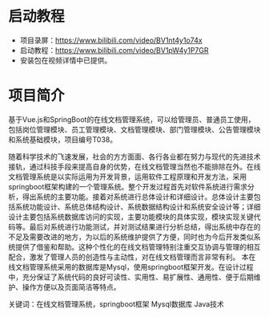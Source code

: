# 启动教程

- 项目录屏：https://www.bilibili.com/video/BV1nt4y1o74x
- 启动教程：https://www.bilibili.com/video/BV1pW4y1P7GR
- 安装包在视频详情中已提供。


# 项目简介
基于Vue.js和SpringBoot的在线文档管理系统，可以给管理员、普通员工使用，包括岗位管理模块、员工管理模块、文档管理模块、部门管理模块、公告管理模块和系统基础模块，项目编号T038。

随着科学技术的飞速发展，社会的方方面面、各行各业都在努力与现代的先进技术接轨，通过科技手段来提高自身的优势，在线文档管理当然也不能排除在外。在线文档管理系统是以实际运用为开发背景，运用软件工程原理和开发方法，采用springboot框架构建的一个管理系统。整个开发过程首先对软件系统进行需求分析，得出系统的主要功能。接着对系统进行总体设计和详细设计。总体设计主要包括系统功能设计、系统总体结构设计、系统数据结构设计和系统安全设计等；详细设计主要包括系统数据库访问的实现，主要功能模块的具体实现，模块实现关键代码等。最后对系统进行功能测试，并对测试结果进行分析总结，得出系统中存在的不足及需要改进的地方，为以后的系统维护提供了方便，同时也为今后开发类似系统提供了借鉴和帮助。这种个性化的在线文档管理特别注重交互协调与管理的相互配合，激发了管理人员的创造性与主动性，对在线文档管理而言非常有利。
本在线文档管理系统采用的数据库是Mysql，使用springboot框架开发。在设计过程中，充分保证了系统代码的良好可读性、实用性、易扩展性、通用性、便于后期维护、操作方便以及页面简洁等特点。

关键词：在线文档管理系统，springboot框架 Mysql数据库 Java技术
